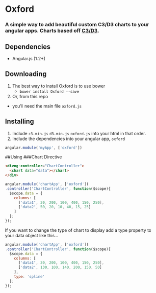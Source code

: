 Oxford
======

### A simple way to add beautiful custom C3/D3 charts to your angular apps. Charts based off [C3/D3](https://github.com/masayuki0812/c3).

## Dependencies
+ Angular.js (1.2+)

## Downloading
1. The best way to install Oxford is to use bower
    + ```bower install Oxford --save```
2. Or, from this repo
  + you'll need the main file ```oxford.js```

## Installing
1. Include ```c3.min.js``` ```d3.min.js``` ```oxford.js``` into your html in that order.
2. Include the dependencies into your angular app,  ```oxford```
```javascript
angular.module('myApp', ['oxford'])
```

##Using
###Chart Directive

```html
<divng-controller="ChartController">
  <chart data="data"></chart>
</div>
```

```javascript
angular.module('chartApp', ['oxford'])
.controller('ChartController', function($scope){
  $scope.data = {
    columns: [
      ['data1', 30, 200, 100, 400, 150, 250],
      ['data2', 50, 20, 10, 40, 15, 25]
    ]
  };
});
```
If you want to change the type of chart to display add a type property to your data object like this...

```javascript
angular.module('chartApp', ['oxford'])
.controller('ChartController', function($scope){
  $scope.data = {
    columns: [
      ['data1', 30, 200, 100, 400, 150, 250],
      ['data2', 130, 100, 140, 200, 150, 50]
    ],
    type: 'spline'
  };
});
```










